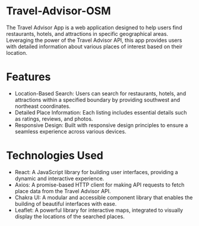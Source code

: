 # Travel-Advisor-OSM
The Travel Advisor App is a web application designed to help users find restaurants, hotels, and attractions in specific geographical areas. Leveraging the power of the Travel Advisor API, this app provides users with detailed information about various places of interest based on their location.

# Features
* Location-Based Search: Users can search for restaurants, hotels, and attractions within a specified boundary by providing southwest and northeast coordinates.
* Detailed Place Information: Each listing includes essential details such as ratings, reviews, and photos.
* Responsive Design: Built with responsive design principles to ensure a seamless experience across various devices.
# Technologies Used
* React: A JavaScript library for building user interfaces, providing a dynamic and interactive experience.
* Axios: A promise-based HTTP client for making API requests to fetch place data from the Travel Advisor API.
* Chakra UI: A modular and accessible component library that enables the building of beautiful interfaces with ease.
* Leaflet: A powerful library for interactive maps, integrated to visually display the locations of the searched places.
